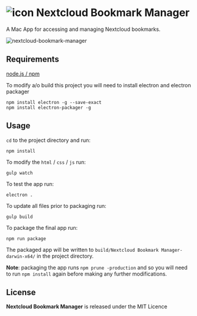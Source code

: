 # ![icon](https://user-images.githubusercontent.com/1267580/41953184-826301cc-79d4-11e8-8dd2-5d31a3701517.png) Nextcloud Bookmark Manager

A Mac App for accessing and managing Nextcloud bookmarks.

![nextcloud-bookmark-manager](https://user-images.githubusercontent.com/1267580/41953185-82ead2c8-79d4-11e8-85c8-f10a1c795fd3.png)

## Requirements

[node.js / npm](https://www.npmjs.com/get-npm)

To modify a/o build this project you will need to install electron and electron packager

```shell
npm install electron -g --save-exact
npm install electron-packager -g
```

## Usage

`cd` to the project directory and run:
```shell
npm install
```

To modify the `html` / `css` / `js` run:
```shell
gulp watch
```

To test the app run:
```shell
electron .
```

To update all files prior to packaging run:
```shell
gulp build
```

To package the final app run:
```shell
npm run package
```
The packaged app will be written to `build/Nextcloud Bookmark Manager-darwin-x64/` in the project directory.

**Note**: packaging the app runs `npm prune -production` and so you will need to run `npm install` again before making any further modifications.

## License

**Nextcloud Bookmark Manager** is released under the MIT Licence
